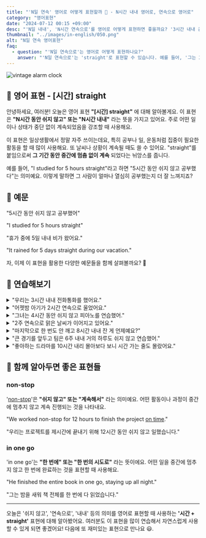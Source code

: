 ```yaml
---
title: "'N일 연속' 영어로 어떻게 표현할까 🔄 - N시간 내내 영어로, 연속으로 영어로"
category: "영어표현"
date: "2024-07-12 00:15 +09:00"
desc: "'N일 내내', 'N시간 연속으로'를 영어로 어떻게 표현하면 좋을까요? '3시간 내내 공부했어', '일주일 연속으로 비가 왔어' 등을 영어로 표현하는 법을 배워봅시다. 다양한 예문을 통해서 연습하고 본인의 표현으로 만들어 보세요."
thumbnail: "../images/in-english/050.png"
alt: "N일 연속 영어표현"
faq:
  - question: "'N일 연속으로'는 영어로 어떻게 표현하나요?"
    answer: "'N일 연속으로'는 'straight'로 표현할 수 있습니다. 예를 들어, '그는 3일 연속으로 일했다'는 'He worked for 3 days straight'로 표현할 수 있습니다."
---
```


![vintage alarm clock](../images/in-english/050-1.avif)

## 🌟 영어 표현 - [시간] straight

안녕하세요, 여러분! 오늘은 영어 표현 **"[시간] straight"** 에 대해 알아볼게요. 이 표현은 **"N시간 동안 쉬지 않고" 또는 "N시간 내내"** 라는 뜻을 가지고 있어요. 주로 어떤 일이나 상태가 중단 없이 계속되었음을 강조할 때 사용해요.

이 표현은 일상생활에서 정말 자주 쓰이는데요, 특히 공부나 일, 운동처럼 집중이 필요한 활동을 할 때 많이 사용해요. 또 날씨나 상황이 계속될 때도 쓸 수 있어요. "straight"를 붙임으로써 **그 기간 동안 중간에 멈춤 없이 계속** 되었다는 뉘앙스를 줍니다.

예를 들어, "I studied for 5 hours straight"라고 하면 "5시간 동안 쉬지 않고 공부했다"는 의미예요. 이렇게 말하면 그 사람이 얼마나 열심히 공부했는지 더 잘 느껴지죠?

<script async src="https://pagead2.googlesyndication.com/pagead/js/adsbygoogle.js?client=ca-pub-1465612013356152"
     crossorigin="anonymous"></script>
<!-- engple-horizontal-ad -->

<ins class="adsbygoogle"
     style="display:block"
     data-ad-client="ca-pub-1465612013356152"
     data-ad-slot="2106896038"
     data-ad-format="auto"
     data-full-width-responsive="true"></ins>

<script>
     (adsbygoogle = window.adsbygoogle || []).push({});
</script>

## 📖 예문

"5시간 동안 쉬지 않고 공부했어"

"I studied for 5 hours straight"

"휴가 중에 5일 내내 비가 왔어요."

"It rained for 5 days straight during our vacation."

자, 이제 이 표현을 활용한 다양한 예문들을 함께 살펴볼까요? 🚀

## 💬 연습해보기

<details>
<summary>"우리는 3시간 내내 전화통화를 했어요."</summary>
<span>"We talked on the phone for 3 hours straight."</span>
</details>

<details>
<summary>"어젯밤 아기가 2시간 연속으로 울었어요."</summary>
<span>"The baby cried for 2 hours straight last night."</span>
</details>

<details>
<summary>"그녀는 4시간 동안 쉬지 않고 피아노를 연습했어."</summary>
<span>"She practiced piano for 4 hours straight."</span>
</details>

<details>
<summary>"2주 연속으로 맑은 날씨가 이어지고 있어요."</summary>
<span>"We've had sunshine for 2 weeks straight."</span>
</details>

<details>
<summary>"마지막으로 한 번도 안 깨고 8시간 내내 잔 게 언제예요?"</summary>
<span>"When was the last time you slept for more than 8 hours straight without waking up?"</span>
</details>

<details>
<summary>"큰 경기를 앞두고 팀은 6주 내내 거의 하루도 쉬지 않고 연습했어."</summary>
<span>"To prepare for the big game, the team practiced for 6 weeks straight, barely taking a day off."</span>
</details>

<details>
<summary>"좋아하는 드라마를 10시간 내리 몰아보다 보니 시간 가는 줄도 몰랐어요."</summary>
<span>"After <a href="/blog/in-english/071.binge-watch/">binge-watching</a> our favorite show for 10 hours straight, we <a href="/blog/in-english/166.realize/">realized</a> we'd completely lost track of time."</span>
</details>

## 🤝 함께 알아두면 좋은 표현들

### non-stop

'[non-stop](/blog/in-english/156.non-stop/)'은 **"쉬지 않고" 또는 "계속해서"** 라는 의미예요. 어떤 활동이나 과정이 중간에 멈추지 않고 계속 진행되는 것을 나타내요.

"We worked non-stop for 12 hours to finish the project [on time](/blog/vocab-1/043.on-time/)."

"우리는 프로젝트를 제시간에 끝내기 위해 12시간 동안 쉬지 않고 일했습니다."

### in one go

'in one go'는 **"한 번에" 또는 "한 번의 시도로"** 라는 뜻이에요. 어떤 일을 중간에 멈추지 않고 한 번에 완료하는 것을 표현할 때 사용해요.

"He finished the entire book in one go, staying up all night."

"그는 밤을 새워 책 전체를 한 번에 다 읽었습니다."

---

오늘은 '쉬지 않고', '연속으로', '내내' 등의 의미를 영어로 표현할 때 사용하는 **'시간 + straight'** 표현에 대해 알아봤어요. 여러분도 이 표현을 많이 연습해서 자연스럽게 사용할 수 있게 되면 좋겠어요! 다음에 또 재미있는 표현으로 만나요 😃.
